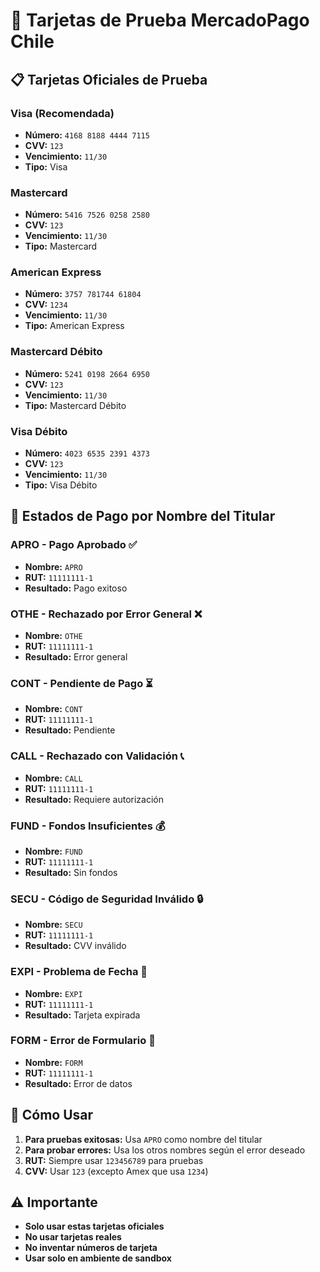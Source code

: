# 🧪 Tarjetas de Prueba MercadoPago Chile

## 📋 Tarjetas Oficiales de Prueba

### **Visa (Recomendada)**
- **Número:** `4168 8188 4444 7115`
- **CVV:** `123`
- **Vencimiento:** `11/30`
- **Tipo:** Visa

### **Mastercard**
- **Número:** `5416 7526 0258 2580`
- **CVV:** `123`
- **Vencimiento:** `11/30`
- **Tipo:** Mastercard

### **American Express**
- **Número:** `3757 781744 61804`
- **CVV:** `1234`
- **Vencimiento:** `11/30`
- **Tipo:** American Express

### **Mastercard Débito**
- **Número:** `5241 0198 2664 6950`
- **CVV:** `123`
- **Vencimiento:** `11/30`
- **Tipo:** Mastercard Débito

### **Visa Débito**
- **Número:** `4023 6535 2391 4373`
- **CVV:** `123`
- **Vencimiento:** `11/30`
- **Tipo:** Visa Débito

## 🎯 Estados de Pago por Nombre del Titular

### **APRO** - Pago Aprobado ✅
- **Nombre:** `APRO`
- **RUT:** `11111111-1`
- **Resultado:** Pago exitoso

### **OTHE** - Rechazado por Error General ❌
- **Nombre:** `OTHE`
- **RUT:** `11111111-1`
- **Resultado:** Error general

### **CONT** - Pendiente de Pago ⏳
- **Nombre:** `CONT`
- **RUT:** `11111111-1`
- **Resultado:** Pendiente

### **CALL** - Rechazado con Validación 📞
- **Nombre:** `CALL`
- **RUT:** `11111111-1`
- **Resultado:** Requiere autorización

### **FUND** - Fondos Insuficientes 💰
- **Nombre:** `FUND`
- **RUT:** `11111111-1`
- **Resultado:** Sin fondos

### **SECU** - Código de Seguridad Inválido 🔒
- **Nombre:** `SECU`
- **RUT:** `11111111-1`
- **Resultado:** CVV inválido

### **EXPI** - Problema de Fecha 📅
- **Nombre:** `EXPI`
- **RUT:** `11111111-1`
- **Resultado:** Tarjeta expirada

### **FORM** - Error de Formulario 📝
- **Nombre:** `FORM`
- **RUT:** `11111111-1`
- **Resultado:** Error de datos

## 🚀 Cómo Usar

1. **Para pruebas exitosas:** Usa `APRO` como nombre del titular
2. **Para probar errores:** Usa los otros nombres según el error deseado
3. **RUT:** Siempre usar `123456789` para pruebas
4. **CVV:** Usar `123` (excepto Amex que usa `1234`)

## ⚠️ Importante

- **Solo usar estas tarjetas oficiales**
- **No usar tarjetas reales**
- **No inventar números de tarjeta**
- **Usar solo en ambiente de sandbox**
